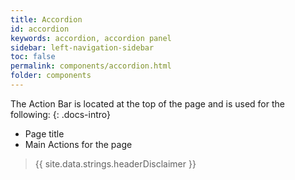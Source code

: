```yaml
---
title: Accordion
id: accordion
keywords: accordion, accordion panel
sidebar: left-navigation-sidebar
toc: false
permalink: components/accordion.html
folder: components
---
```


The Action Bar is located at the top of the page and is used for the following:
{: .docs-intro}
- Page title
- Main Actions for the page

> {{ site.data.strings.headerDisclaimer }}
